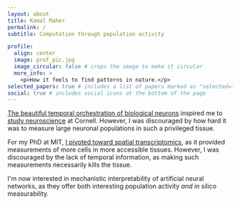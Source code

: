 ```yaml
---
layout: about
title: Kamal Maher
permalink: /
subtitle: Computation through population activity

profile:
  align: center
  image: prof_pic.jpg
  image_circular: false # crops the image to make it circular
  more_info: >
    <p>How it feels to find patterns in nature.</p>
selected_papers: true # includes a list of papers marked as "selected={true}"
social: true # includes social icons at the bottom of the page
---
```


[The beautiful temporal orchestration of biological neurons](https://www.nature.com/articles/nn.3643) inspired me to [study neuroscience](https://journals.physiology.org/doi/full/10.1152/jn.00078.2018) at Cornell.
However, I was discouraged by how hard it was to measure large neuronal populations in such a privileged tissue.

For my PhD at MIT, [I pivoted toward spatial transcriptomics](https://www.biorxiv.org/content/10.1101/2024.08.14.607982v1.abstract), as it provided measurements of more cells in more accessible tissues.
However, I was discouraged by the lack of temporal information, as making such measurements necessarily kills the tissue.

I'm now interested in mechanistic interpretability of artificial neural networks, as they offer both interesting population activity *and* in silico measurability.